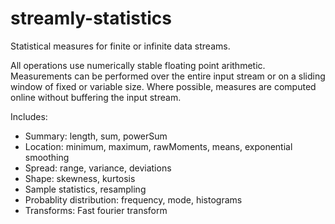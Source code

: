# streamly-statistics

Statistical measures for finite or infinite data streams.

All operations use numerically stable floating point arithmetic. Measurements
can be performed over the entire input stream or on a sliding window of fixed
or variable size.  Where possible, measures are computed online without
buffering the input stream.

Includes:

* Summary: length, sum, powerSum
* Location: minimum, maximum, rawMoments, means, exponential smoothing
* Spread: range, variance, deviations
* Shape: skewness, kurtosis
* Sample statistics, resampling
* Probablity distribution: frequency, mode, histograms
* Transforms: Fast fourier transform
